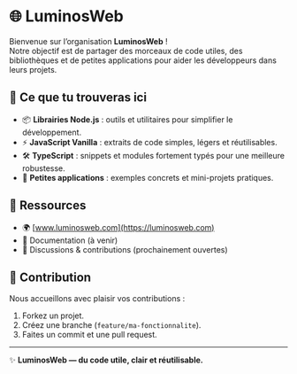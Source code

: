 # 🌐 LuminosWeb

Bienvenue sur l’organisation **LuminosWeb** !  
Notre objectif est de partager des morceaux de code utiles, des bibliothèques et de petites applications pour aider les développeurs dans leurs projets.  

## 🚀 Ce que tu trouveras ici

- 📦 **Librairies Node.js** : outils et utilitaires pour simplifier le développement.  
- ⚡ **JavaScript Vanilla** : extraits de code simples, légers et réutilisables.  
- 🛠️ **TypeScript** : snippets et modules fortement typés pour une meilleure robustesse.  
- 🧩 **Petites applications** : exemples concrets et mini-projets pratiques.  

## 🔗 Ressources

- 🌍 [www.luminosweb.com](https://luminosweb.com)  
- 📝 Documentation (à venir)  
- 💬 Discussions & contributions (prochainement ouvertes)  

## 🤝 Contribution

Nous accueillons avec plaisir vos contributions :  
1. Forkez un projet.  
2. Créez une branche (`feature/ma-fonctionnalite`).  
3. Faites un commit et une pull request.  

---

✨ **LuminosWeb — du code utile, clair et réutilisable.**
